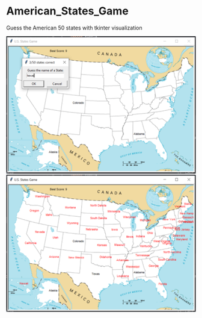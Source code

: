 # American_States_Game
Guess the American 50 states with tkinter visualization


<img src="result_1.PNG" scale=50%>  <img src="result_2.PNG">

